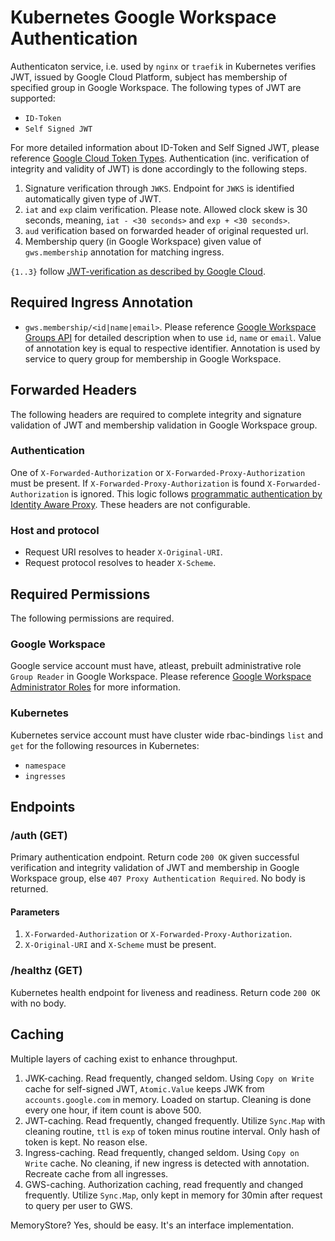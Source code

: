 # Kubernetes Google Workspace Authentication
Authenticaton service, i.e. used by `nginx` or `traefik` in Kubernetes verifies JWT, issued by Google Cloud Platform, subject has membership of specified group in Google Workspace. The following types of JWT are supported:

- `ID-Token`
- `Self Signed JWT`

For more detailed information about ID-Token and Self Signed JWT, please reference [Google Cloud Token Types][Google Cloud Token Types]. Authentication (inc. verification of integrity and validity of JWT) is done accordingly to the following steps.

1. Signature verification through `JWKS`. Endpoint for `JWKS` is identified automatically given type of JWT.
2. `iat` and `exp` claim verification. Please note. Allowed clock skew is 30 seconds, meaning, `iat - <30 seconds>` and `exp + <30 seconds>`.
3. `aud` verification based on forwarded header of original requested url.
4. Membership query (in Google Workspace) given value of `gws.membership` annotation for matching ingress.

`{1..3}` follow [JWT-verification as described by Google Cloud][JWT-Verification].

## Required Ingress Annotation
- `gws.membership/<id|name|email>`. Please reference [Google Workspace Groups API][Google Workspace Groups API] for detailed description when to use `id`, `name` or `email`.
  Value of annotation key is equal to respective identifier. Annotation is used by service to query group for membership in Google Workspace.

## Forwarded Headers
The following headers are required to complete integrity and signature validation of JWT and membership validation in Google Workspace group.

### Authentication
One of `X-Forwarded-Authorization` or `X-Forwarded-Proxy-Authorization` must be present. If `X-Forwarded-Proxy-Authorization` is found `X-Forwarded-Authorization` is ignored.
This logic follows [programmatic authentication by Identity Aware Proxy][Programmatic Authentication]. These headers are not configurable.

### Host and protocol
- Request URI resolves to header `X-Original-URI`.
- Request protocol resolves to header `X-Scheme`.

## Required Permissions
The following permissions are required.

### Google Workspace
Google service account must have, atleast, prebuilt administrative role `Group Reader` in Google Workspace. Please reference [Google Workspace Administrator Roles][Google Workspace Administrator Roles] for more information.

### Kubernetes
Kubernetes service account must have cluster wide rbac-bindings `list` and `get` for the following resources in Kubernetes:

- `namespace`
- `ingresses`

## Endpoints 

### /auth (GET)
Primary authentication endpoint. Return code `200 OK` given successful verification and integrity validation of JWT and membership in Google Workspace group, else `407 Proxy Authentication Required`. No body is returned.

#### Parameters
1. `X-Forwarded-Authorization` or `X-Forwarded-Proxy-Authorization`.
2. `X-Original-URI` and `X-Scheme` must be present.

### /healthz (GET)
Kubernetes health endpoint for liveness and readiness. Return code `200 OK` with no body.

## Caching
Multiple layers of caching exist to enhance throughput.

1. JWK-caching. Read frequently, changed seldom. Using `Copy on Write` cache for self-signed JWT,
   `Atomic.Value` keeps JWK from `accounts.google.com` in memory. Loaded on startup. Cleaning is done
    every one hour, if item count is above 500.
2. JWT-caching. Read frequently, changed frequently. Utilize `Sync.Map` with cleaning routine,
   `ttl` is `exp` of token minus routine interval. Only hash of token is kept. No reason else.
3. Ingress-caching. Read frequently, changed seldom. Using `Copy on Write` cache. No cleaning,
   if new ingress is detected with annotation. Recreate cache from all ingresses.
4. GWS-caching. Authorization caching, read frequently and changed frequently. Utilize `Sync.Map`,
   only kept in memory for 30min after request to query per user to GWS.

MemoryStore? Yes, should be easy. It's an interface implementation.

[Google Workspace Groups API]: <https://developers.google.com/admin-sdk/directory/reference/rest/v1/groups> "Google Workspace Groups API"
[Google Workspace Administrator Roles]: <https://support.google.com/a/answer/2405986> "Google Workspace Administrator Roles"
[Google Cloud Token Types]: <https://cloud.google.com/docs/authentication/token-types> "Google Cloud Token Types"
[Programmatic Authentication]: <https://cloud.google.com/iap/docs/authentication-howto#authenticating_from_proxy-authorization_header> "Programmatic Authentication"
[JWT-verification]: <https://cloud.google.com/docs/authentication/token-types#id-aud> "JWT-verification"